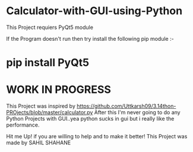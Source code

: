 # Calculator-with-GUI-using-Python

This Project requiers PyQt5 module

  If the Program doesn't run then try install the following pip module :-
  # pip install PyQt5

# WORK IN PROGRESS

This Project was inspired by https://github.com/Uttkarsh09/3.14thon-PROjects/blob/master/calculator.py
After this I'm never going to do any Python Projects with GUI..yea python sucks in gui but i really like the performance.

Hit me Up! if you are willing to help and to make it better!
This Project was made by SAHIL SHAHANE
